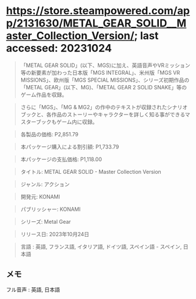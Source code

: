 # https://store.steampowered.com/app/2131630/METAL_GEAR_SOLID__Master_Collection_Version/; last accessed: 20231024

> 「METAL GEAR SOLID」(以下、MGS)に加え、英語音声やVRミッション等の新要素が加わった日本版「MGS INTEGRAL」、米州版「MGS VR MISSIONS」、欧州版「MGS SPECIAL MISSIONS」、シリーズ初期作品の「METAL GEAR」(以下、MG)、「METAL GEAR 2 SOLID SNAKE」等のゲーム作品を収録。

> さらに「MGS」、「MG & MG2」の作中のテキストが収録されたシナリオブックと、各作品のストーリーやキャラクターを詳しく知る事ができるマスターブックもゲーム内に収録。

> 各製品の価格: P2,851.79

> 本パッケージ購入による割引額: P1,733.79

> 本パッケージの支払価格: P1,118.00

> タイトル: METAL GEAR SOLID - Master Collection Version

> ジャンル: アクション

> 開発元: KONAMI

> パブリッシャー: KONAMI

> シリーズ: Metal Gear

> リリース日: 2023年10月24日

> 言語 : 英語, フランス語, イタリア語, ドイツ語, スペイン語 - スペイン, 日本語

## メモ

フル音声 : 英語, 日本語
